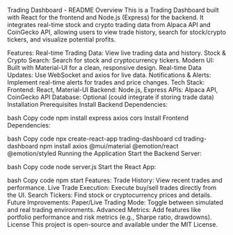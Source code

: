Trading Dashboard - README
Overview
This is a Trading Dashboard built with React for the frontend and Node.js (Express) for the backend. It integrates real-time stock and crypto trading data from Alpaca API and CoinGecko API, allowing users to view trade history, search for stock/crypto tickers, and visualize potential profits.

Features:
Real-time Trading Data: View live trading data and history.
Stock & Crypto Search: Search for stock and cryptocurrency tickers.
Modern UI: Built with Material-UI for a clean, responsive design.
Real-time Data Updates: Use WebSocket and axios for live data.
Notifications & Alerts: Implement real-time alerts for trades and price changes.
Tech Stack:
Frontend: React, Material-UI
Backend: Node.js, Express
APIs: Alpaca API, CoinGecko API
Database: Optional (could integrate if storing trade data)
Installation
Prerequisites
Install Backend Dependencies:

bash
Copy code
npm install express axios cors
Install Frontend Dependencies:

bash
Copy code
npx create-react-app trading-dashboard
cd trading-dashboard
npm install axios @mui/material @emotion/react @emotion/styled
Running the Application
Start the Backend Server:

bash
Copy code
node server.js
Start the React App:

bash
Copy code
npm start
Features:
Trade History: View recent trades and performance.
Live Trade Execution: Execute buy/sell trades directly from the UI.
Search Tickers: Find stock or cryptocurrency prices and details.
Future Improvements:
Paper/Live Trading Mode: Toggle between simulated and real trading environments.
Advanced Metrics: Add features like portfolio performance and risk metrics (e.g., Sharpe ratio, drawdowns).
License
This project is open-source and available under the MIT License.

